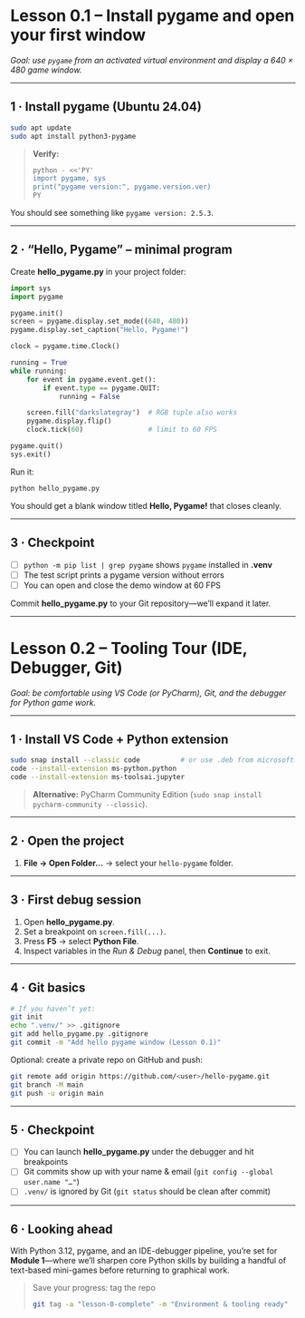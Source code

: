 # Lesson 0.1 – Install **pygame** and open your first window  
*Goal: use `pygame` from an activated virtual environment and display a 640 × 480 game window.*

---

## 1 · Install pygame (Ubuntu 24.04)

~~~bash
sudo apt update
sudo apt install python3-pygame
~~~

> **Verify:**
> ~~~bash
> python - <<'PY'
> import pygame, sys
> print("pygame version:", pygame.version.ver)
> PY
> ~~~

You should see something like `pygame version: 2.5.3`.

---

## 2 · “Hello, Pygame” – minimal program

Create **hello_pygame.py** in your project folder:

~~~python
import sys
import pygame

pygame.init()
screen = pygame.display.set_mode((640, 480))
pygame.display.set_caption("Hello, Pygame!")

clock = pygame.time.Clock()

running = True
while running:
    for event in pygame.event.get():
        if event.type == pygame.QUIT:
            running = False

    screen.fill("darkslategray")  # RGB tuple also works
    pygame.display.flip()
    clock.tick(60)                # limit to 60 FPS

pygame.quit()
sys.exit()
~~~

Run it:

~~~bash
python hello_pygame.py
~~~

You should get a blank window titled **Hello, Pygame!** that closes cleanly.

---

## 3 · Checkpoint

- [ ] `python -m pip list | grep pygame` shows `pygame` installed in **.venv**  
- [ ] The test script prints a pygame version without errors  
- [ ] You can open and close the demo window at 60 FPS

Commit **hello_pygame.py** to your Git repository—we’ll expand it later.

---

# Lesson 0.2 – Tooling Tour (IDE, Debugger, Git)  
*Goal: be comfortable using VS Code (or PyCharm), Git, and the debugger for Python game work.*

---

## 1 · Install VS Code + Python extension

~~~bash
sudo snap install --classic code          # or use .deb from microsoft.com
code --install-extension ms-python.python
code --install-extension ms-toolsai.jupyter
~~~

> **Alternative:** PyCharm Community Edition (`sudo snap install pycharm-community --classic`).

---

## 2 · Open the project

1. **File → Open Folder…** → select your `hello-pygame` folder.  

---

## 3 · First debug session

1. Open **hello_pygame.py**.  
2. Set a breakpoint on `screen.fill(...)`.  
3. Press **F5** → select **Python File**.  
4. Inspect variables in the *Run & Debug* panel, then **Continue** to exit.

---

## 4 · Git basics

~~~bash
# If you haven’t yet:
git init
echo ".venv/" >> .gitignore
git add hello_pygame.py .gitignore
git commit -m "Add hello pygame window (Lesson 0.1)"
~~~

Optional: create a private repo on GitHub and push:

~~~bash
git remote add origin https://github.com/<user>/hello-pygame.git
git branch -M main
git push -u origin main
~~~

---

## 5 · Checkpoint

- [ ] You can launch **hello_pygame.py** under the debugger and hit breakpoints  
- [ ] Git commits show up with your name & email (`git config --global user.name "…"`)  
- [ ] `.venv/` is ignored by Git (`git status` should be clean after commit)

---

## 6 · Looking ahead

With Python 3.12, pygame, and an IDE-debugger pipeline, you’re set for **Module 1**—where we’ll sharpen core Python skills by building a handful of text-based mini-games before returning to graphical work.

> Save your progress: tag the repo  
> ~~~bash
> git tag -a "lesson-0-complete" -m "Environment & tooling ready"
> ~~~


